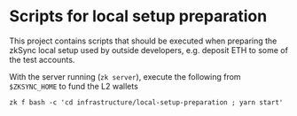 # Scripts for local setup preparation

This project contains scripts that should be executed when preparing the zkSync local setup used by outside developers,
e.g. deposit ETH to some of the test accounts.

With the server running (`zk server`), execute the following from `$ZKSYNC_HOME` to fund the L2 wallets

```
zk f bash -c 'cd infrastructure/local-setup-preparation ; yarn start'
```
